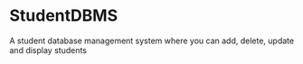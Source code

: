 # StudentDBMS
A student database management system where you can add, delete, update and display students
